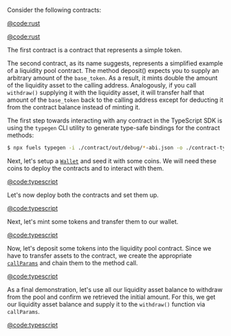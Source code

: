 Consider the following contracts:

[@code:rust](./packages/fuel-gauge/test-projects/token_contract/src/main.sw#typedoc:token-contract)

[@code:rust](./packages/fuel-gauge/test-projects/liquidity-pool/src/main.sw#typedoc:liquidity-pool-contract)

The first contract is a contract that represents a simple token.

The second contract, as its name suggests, represents a simplified example of a liquidity pool contract. The method deposit() expects you to supply an arbitrary amount of the `base_token`. As a result, it mints double the amount of the liquidity asset to the calling address. Analogously, if you call `withdraw()` supplying it with the liquidity asset, it will transfer half that amount of the `base_token` back to the calling address except for deducting it from the contract balance instead of minting it.

The first step towards interacting with any contract in the TypeScript SDK is using the `typegen` CLI utility to generate type-safe bindings for the contract methods:

```sh
$ npx fuels typegen -i ./contract/out/debug/*-abi.json -o ./contract-types
```

Next, let's setup a [`Wallet`](../wallets/index.md) and seed it with some coins. We will need these coins to deploy the contracts and to interact with them.

[@code:typescript](./packages/fuel-gauge/src/doc-examples.test.ts#typedoc:deposit-and-withdraw-cookbook-wallet-setup)

Let's now deploy both the contracts and set them up.

[@code:typescript](./packages/fuel-gauge/src/doc-examples.test.ts#typedoc:deposit-and-withdraw-cookbook-contract-deployments)

Next, let's mint some tokens and transfer them to our wallet.

[@code:typescript](./packages/fuel-gauge/src/doc-examples.test.ts#typedoc:deposit-and-withdraw-cookbook-mint-and-transfer)

Now, let's deposit some tokens into the liquidity pool contract. Since we have to transfer assets to the contract, we create the appropriate [`callParams`](../contracts/call-parameters.md) and chain them to the method call.

[@code:typescript](./packages/fuel-gauge/src/doc-examples.test.ts#typedoc:deposit-and-withdraw-cookbook-deposit)

As a final demonstration, let's use all our liquidity asset balance to withdraw from the pool and confirm we retrieved the initial amount. For this, we get our liquidity asset balance and supply it to the `withdraw()` function via `callParams`.

[@code:typescript](./packages/fuel-gauge/src/doc-examples.test.ts#typedoc:deposit-and-withdraw-cookbook-withdraw)
